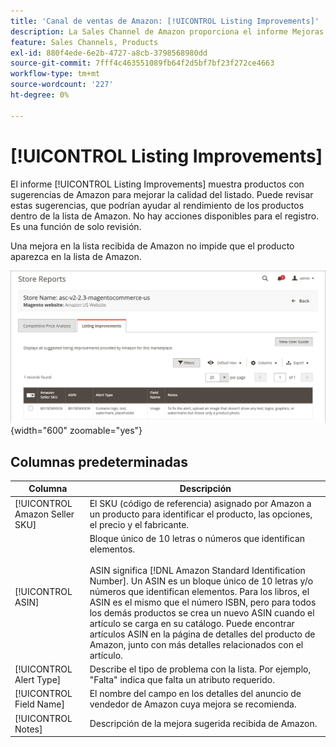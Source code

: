 ```yaml
---
title: 'Canal de ventas de Amazon: [!UICONTROL Listing Improvements]'
description: La Sales Channel de Amazon proporciona el informe Mejoras de anuncios para ofrecerle sugerencias para mejorar la calidad de los anuncios de Amazon.
feature: Sales Channels, Products
exl-id: 880f4ede-6e2b-4727-a8cb-3798568980dd
source-git-commit: 7fff4c463551089fb64f2d5bf7bf23f272ce4663
workflow-type: tm+mt
source-wordcount: '227'
ht-degree: 0%

---
```


# [!UICONTROL Listing Improvements]

El informe [!UICONTROL Listing Improvements] muestra productos con sugerencias de Amazon para mejorar la calidad del listado. Puede revisar estas sugerencias, que podrían ayudar al rendimiento de los productos dentro de la lista de Amazon. No hay acciones disponibles para el registro. Es una función de solo revisión.

Una mejora en la lista recibida de Amazon no impide que el producto aparezca en la lista de Amazon.

![Mejoras en el anuncio](assets/amazon-listing-improvements.png){width="600" zoomable="yes"}

## Columnas predeterminadas

| Columna | Descripción |
|--------------------------------|------------------------------------------------------------------------------------------------------------------------------------------------------------------------------------------------------------------------------------------------------------------------------------------------------------------------------------------------------------------------------------------------------------------------------------------------------------------------------------------|
| [!UICONTROL Amazon Seller SKU] | El SKU (código de referencia) asignado por Amazon a un producto para identificar el producto, las opciones, el precio y el fabricante. |
| [!UICONTROL ASIN] | Bloque único de 10 letras o números que identifican elementos.<br><br>ASIN significa [!DNL Amazon Standard Identification Number]. Un ASIN es un bloque único de 10 letras y/o números que identifican elementos. Para los libros, el ASIN es el mismo que el número ISBN, pero para todos los demás productos se crea un nuevo ASIN cuando el artículo se carga en su catálogo. Puede encontrar artículos ASIN en la página de detalles del producto de Amazon, junto con más detalles relacionados con el artículo. |
| [!UICONTROL Alert Type] | Describe el tipo de problema con la lista. Por ejemplo, &quot;Falta&quot; indica que falta un atributo requerido. |
| [!UICONTROL Field Name] | El nombre del campo en los detalles del anuncio de vendedor de Amazon cuya mejora se recomienda. |
| [!UICONTROL Notes] | Descripción de la mejora sugerida recibida de Amazon. |
